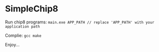 # SimpleChip8

Run chip8 programs:
```main.exe APP_PATH // replace 'APP_PATH' with your application path```

Complie: ```gcc make```

Enjoy...
